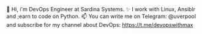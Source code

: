 👋 Hi, i'm DevOps Engineer at Sardina Systems.
✨ I work with Linux, Ansiblr and ;earn to code on Python.
📫 You can write me on Telegram: @uverpool and subscribe for my channel about DevOps: https://t.me/devopswithmax
   
<!---
maxuver/maxuver is a ✨ special ✨ repository because its `README.md` (this file) appears on your GitHub profile.
You can click the Preview link to take a look at your changes.
--->
